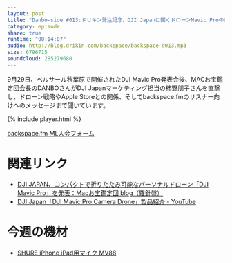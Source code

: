 ```yaml
---
layout: post
title: "Danbo-side #013:ドリキン発注記念、DJI Japanに聞くドローンMavic Proの魅力 "
category: episode
share: true
runtime: "00:14:07"
audio: http://blog.drikin.com/backspace/backspace-d013.mp3
size: 6796715
soundcloud: 285279680
---
```


9月29日、ベルサール秋葉原で開催されたDJI Mavic Pro発表会後、MACお宝鑑定団会長のDANBOさんがDJI Japanマーケティング担当の柿野朋子さんを直撃し、ドローン戦略やApple Storeとの関係、そしてbackspace.fmのリスナー向けへのメッセージまで聞いています。

{% include player.html %}

[backspace.fm ML入会フォーム](http://backspace.us11.list-manage.com/subscribe?u=09c933bd3997c1d16dbed156a&id=84b6529b91)

# 関連リンク

* [DJI JAPAN、コンパクトで折りたたみ可能なパーソナルドローン「DJI Mavic Pro」を発表：Macお宝鑑定団 blog（羅針盤）](http://www.macotakara.jp/blog/report/entry-30848.html)
* [DJI Japan「DJI Mavic Pro Camera Drone」製品紹介 - YouTube](https://www.youtube.com/watch?v=fxIMuwPKqXY)


# 今週の機材

* [SHURE iPhone iPad用マイク MV88](http://amzn.to/1UpQQIG)

